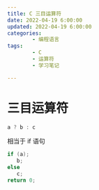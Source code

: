 ```yaml
---
title: C 三目运算符
date: 2022-04-19 6:00:00
updated: 2022-04-19 6:00:00
categories:
        - 编程语言
tags:
        - C
        - 运算符
        - 学习笔记

---
```


# 三目运算符

```c
a ? b : c
```

相当于 if 语句

```c
if (a);
   b;
else
   c;
return 0;
```